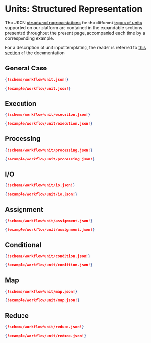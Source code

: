 # Units: Structured Representation 

The JSON [structured representations](../../data-structured/overview.md) for the different [types of units](../components/units.md) supported on our platform are contained in the expandable sections presented throughout the present page, accompanied each time by a corresponding example. 

For a description of unit input templating, the reader is referred to [this section](../templating/overview.md) of the documentation.

## General Case

```json tab="Schema" 
{!schema/workflow/unit.json!}
```

```json tab="Example" 
{!example/workflow/unit.json!}
```

## Execution

```json tab="Schema" 
{!schema/workflow/unit/execution.json!}
```

```json tab="Example" 
{!example/workflow/unit/execution.json!}
```

## Processing

```json tab="Schema" 
{!schema/workflow/unit/processing.json!}
```

```json tab="Example" 
{!example/workflow/unit/processing.json!}
```

## I/O

```json tab="Schema" 
{!schema/workflow/unit/io.json!}
```

```json tab="Example" 
{!example/workflow/unit/io.json!}
```

## Assignment

```json tab="Schema" 
{!schema/workflow/unit/assignment.json!}
```

```json tab="Example" 
{!example/workflow/unit/assignment.json!}
```

## Conditional

```json tab="Schema" 
{!schema/workflow/unit/condition.json!}
```

```json tab="Example" 
{!example/workflow/unit/condition.json!}
```

## Map

```json tab="Schema" 
{!schema/workflow/unit/map.json!}
```

```json tab="Example" 
{!example/workflow/unit/map.json!}
```

## Reduce

```json tab="Schema" 
{!schema/workflow/unit/reduce.json!}
```

```json tab="Example" 
{!example/workflow/unit/reduce.json!}
```
